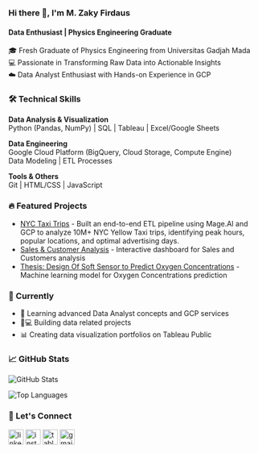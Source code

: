 ### Hi there 👋, I'm **M. Zaky Firdaus**
#### Data Enthusiast | Physics Engineering Graduate

🎓 Fresh Graduate of Physics Engineering from Universitas Gadjah Mada<br>
💻 Passionate in Transforming Raw Data into Actionable Insights<br>
☁️ Data Analyst Enthusiast with Hands-on Experience in GCP

### 🛠️ Technical Skills
**Data Analysis & Visualization**  
Python (Pandas, NumPy) | SQL | Tableau | Excel/Google Sheets

**Data Engineering**  
Google Cloud Platform (BigQuery, Cloud Storage, Compute Engine)  
Data Modeling | ETL Processes

**Tools & Others**  
Git | HTML/CSS | JavaScript

### 🔥 Featured Projects
- [NYC Taxi Trips](https://github.com/MZakyFirdaus/Portofolio-Projects/tree/main/Projects/NY%20Taxi) - Built an end-to-end ETL pipeline using Mage.AI and GCP to analyze 10M+ NYC Yellow Taxi trips, identifying peak hours, popular locations, and optimal advertising days.
- [Sales & Customer Analysis](https://github.com/MZakyFirdaus/Portofolio-Projects/tree/main/Projects/Sales%20Customer%20Dashboard) - Interactive dashboard for Sales and Customers analysis
- [Thesis: Design Of Soft Sensor to Predict Oxygen Concentrations](link) - Machine learning model for Oxygen Concentrations prediction

### 📌 Currently
- 🌱 Learning advanced Data Analyst concepts and GCP services
- 👨💻 Building data related projects
- 📊 Creating data visualization portfolios on Tableau Public

### 📈 GitHub Stats
![GitHub Stats](https://github-readme-stats.vercel.app/api?username=MZakyFirdaus&show_icons=true&hide=contribs&theme=radical)

![Top Languages](https://github-readme-stats.vercel.app/api/top-langs/?username=MZakyFirdaus&layout=compact&theme=radical)

### 🤝 Let's Connect
[<img src='https://cdn.jsdelivr.net/npm/simple-icons@3.0.1/icons/linkedin.svg' alt='linkedin' height='30'>](https://www.linkedin.com/in/mzakyfirdaus/)
[<img src='https://cdn.jsdelivr.net/npm/simple-icons@3.0.1/icons/instagram.svg' alt='instagram' height='30'>](https://www.instagram.com/firdauszakyy/)
[<img src='https://cdn.jsdelivr.net/npm/simple-icons@3.0.1/icons/tableau.svg' alt='tableau' height='30'>](https://public.tableau.com/app/profile/m.zaky.firdaus/vizzes)
[<img src='https://cdn.jsdelivr.net/npm/simple-icons@3.0.1/icons/gmail.svg' alt='gmail' height='30'>](mailto:firdauszakyy@gmail.com)
